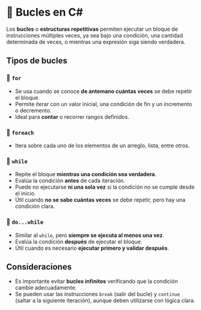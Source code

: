 # 🔄 Bucles en C#

Los **bucles** o **estructuras repetitivas** permiten ejecutar un bloque de instrucciones múltiples veces, ya sea bajo una condición, una cantidad determinada de veces, o mientras una expresión siga siendo verdadera.

## Tipos de bucles

### 🔁 `for`

- Se usa cuando se conoce **de antemano cuántas veces** se debe repetir el bloque.
- Permite iterar con un valor inicial, una condición de fin y un incremento o decremento.
- Ideal para **contar** o recorrer rangos definidos.

### 🔁 `foreach`

- Itera sobre cada uno de los elementos de un arreglo, lista, entre otros.

### 🔄 `while`

- Repite el bloque **mientras una condición sea verdadera**.
- Evalúa la condición **antes** de cada iteración.
- Puede no ejecutarse **ni una sola vez** si la condición no se cumple desde el inicio.
- Útil cuando **no se sabe cuántas veces** se debe repetir, pero hay una condición clara.

### 🔂 `do...while`

- Similar al `while`, pero **siempre se ejecuta al menos una vez**.
- Evalúa la condición **después** de ejecutar el bloque.
- Útil cuando es necesario **ejecutar primero y validar después**.

## Consideraciones

- Es importante evitar **bucles infinitos** verificando que la condición cambie adecuadamente.
- Se pueden usar las instrucciones `break` (salir del bucle) y `continue` (saltar a la siguiente iteración), aunque deben utilizarse con lógica clara.
